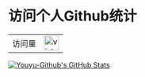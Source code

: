 # 访问个人Github统计

<!--
**Youyu-Github/Fangwentongji** is a ✨ _special_ ✨ repository because its `README.md` (this file) appears on your GitHub profile.

Here are some ideas to get you started:

- 🔭 I’m currently working on ...
- 🌱 I’m currently learning ...
- 👯 I’m looking to collaborate on ...
- 🤔 I’m looking for help with ...
- 💬 Ask me about ...
- 📫 How to reach me: ...
- 😄 Pronouns: ...
- ⚡ Fun fact: ...
-->
<table>
  <tr>
    <td>访问量</td>
    <td><img src="https://profile-counter.glitch.me/Youyu-Github/count.svg" alt="vistor count" height="30" /></td>
  </tr>
</table>

[![Youyu-Github's GitHub Stats](https://github-readme-stats.vercel.app/api?username=Youyu-Github&show_icons=true&theme=radical)](https://github.com/anuraghazra/github-readme-stats)
